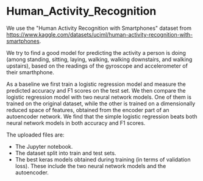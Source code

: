 # Human_Activity_Recognition
We use the "Human Activity Recognition with Smartphones" dataset from https://www.kaggle.com/datasets/uciml/human-activity-recognition-with-smartphones. 

We try to find a good model for predicting the activity a person is doing (among standing, sitting, laying, walking, walking downstairs, and walking upstairs), based on the readings of the gyroscope and accelerometer of their smarthphone.

As a baseline we first train a logistic regression model and measure the predicted accuracy and F1 scores on the test set. We then compare the logistic regression model with two neural network models. One of them is trained on the original dataset, while the other is trained on a dimensionally reduced space of features, obtained from the encoder part of
an autoencoder network. We find that the simple logistic regression beats both neural network models in both accuracy and F1 scores. 

The uploaded files are:
- The Jupyter notebook.
- The dataset split into train and test sets.
- The best keras models obtained during training (in terms of validation loss). These include the two neural network models and the autoencoder. 

